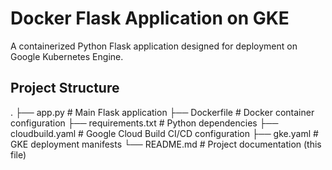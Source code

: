 # Docker Flask Application on GKE

A containerized Python Flask application designed for deployment on Google Kubernetes Engine.

## Project Structure

.
├── app.py # Main Flask application
├── Dockerfile # Docker container configuration
├── requirements.txt # Python dependencies
├── cloudbuild.yaml # Google Cloud Build CI/CD configuration
├── gke.yaml # GKE deployment manifests
└── README.md # Project documentation (this file)

